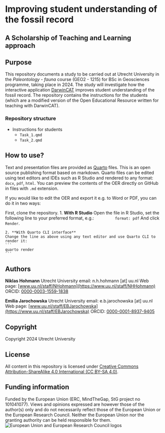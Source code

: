 # Improving student understanding of the fossil record

## A Scholarship of Teaching and Learning approach

## Purpose

This repository documents a study to be carried out at Utrecht University in the *Paleontology - fauna* course (GEO2 - 1215) for BSc in Geosciences programme, taking place in 2024. The study will investigate how the interactive application [DarwinCAT](stratigraphicpaleobiology.shinyapps.io/DarwinCAT) improves student understanding of the fossil record. 
The repository contains the instructions for the students (which are a modified version of the Open Educational Resource written for teaching with DarwinCAT).

### Repository structure

-   Instructions for students
    -   `Task_1.qmd`
    -   `Task_2.qmd`

## How to use?

Text and presentation files are provided as [Quarto](https://quarto.org/) files. This is an open source publishing format based on markdown. Quarto files can be edited using text editors and IDEs such as R Studio and rendered to any format: `docx`, `pdf`, `html`. You can preview the contents of the OER directly on GitHub in files with `.md` extension. 

If you would like to edit the OER and export it e.g. to Word or PDF, you can do it in two ways: 

First, clone the repository.
    1. **With R Studio**
    Open the file in R Studio, set the following line to your preferred format, e.g.: 
    ```         
    format: pdf
    ```
    And click `Render`.
   
    2. **With Quarto CLI interface**
    Change the line as above using any text editor and use Quarto CLI to render it:
    ```         
    quarto render
    ```

## Authors

**Niklas Hohmann**
Utrecht University
email: n.h.hohmann [at] uu.nl
Web page: [www.uu.nl/staff/NHohmann](https://www.uu.nl/staff/NHHohmann)
ORCID: [0000-0003-1559-1838](https://orcid.org/0000-0003-1559-1838)

**Emilia Jarochowska**
Utrecht University
email: e.b.jarochowska [at] uu.nl
Web page: [www.uu.nl/staff/EBJarochowska](https://www.uu.nl/staff/EBJarochowska)
ORCID: [0000-0001-8937-9405](https://orcid.org/0000-0001-8937-9405)

## Copyright

Copyright 2024 Utrecht University

## License

All content in this repository is licensed under [Creative Commons Attribution-ShareAlike 4.0 International (CC BY-SA 4.0)](https://creativecommons.org/licenses/by-sa/4.0/).

## Funding information

Funded by the European Union (ERC, MindTheGap, StG project no 101041077). Views and opinions expressed are however those of the author(s) only and do not necessarily reflect those of the European Union or the European Research Council. Neither the European Union nor the granting authority can be held responsible for them. ![European Union and European Research Council logos](https://erc.europa.eu/sites/default/files/2023-06/LOGO_ERC-FLAG_FP.png)
